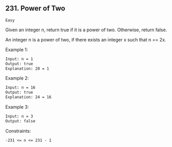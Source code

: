 ## 231. Power of Two

`Easy`


Given an integer n, return true if it is a power of two. Otherwise, return false.

An integer n is a power of two, if there exists an integer x such that n == 2x.

 

Example 1:
```sh
Input: n = 1
Output: true
Explanation: 20 = 1
```
Example 2:
```sh
Input: n = 16
Output: true
Explanation: 24 = 16
```
Example 3:
```sh
Input: n = 3
Output: false
```
 

Constraints:

`-231 <= n <= 231 - 1`
